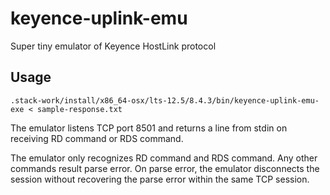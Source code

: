 # keyence-uplink-emu
Super tiny emulator of Keyence HostLink protocol

## Usage

```
.stack-work/install/x86_64-osx/lts-12.5/8.4.3/bin/keyence-uplink-emu-exe < sample-response.txt
```

The emulator listens TCP port 8501 and returns a line from stdin on receiving RD command or RDS command.

The emulator only recognizes RD command and RDS command.  Any other commands result parse error.
On parse error, the emulator disconnects the session without recovering the parse error within the same TCP session.
